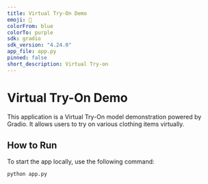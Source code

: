 ```yaml
---
title: Virtual Try-On Demo
emoji: 👚
colorFrom: blue
colorTo: purple
sdk: gradio
sdk_version: "4.24.0"
app_file: app.py
pinned: false
short_description: Virtual Try-on
---
```


# Virtual Try-On Demo

This application is a Virtual Try-On model demonstration powered by Gradio. It allows users to try on various clothing items virtually.

## How to Run

To start the app locally, use the following command:

```bash
python app.py
```
